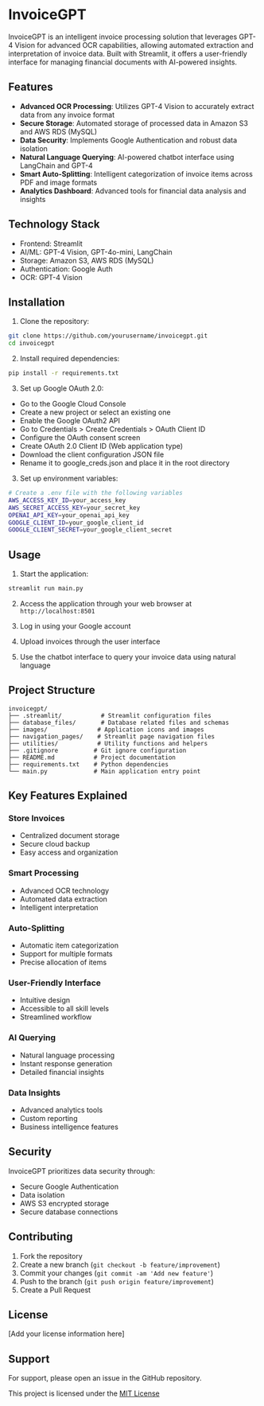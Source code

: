 # InvoiceGPT

InvoiceGPT is an intelligent invoice processing solution that leverages GPT-4 Vision for advanced OCR capabilities, allowing automated extraction and interpretation of invoice data. Built with Streamlit, it offers a user-friendly interface for managing financial documents with AI-powered insights.

## Features

- **Advanced OCR Processing**: Utilizes GPT-4 Vision to accurately extract data from any invoice format
- **Secure Storage**: Automated storage of processed data in Amazon S3 and AWS RDS (MySQL)
- **Data Security**: Implements Google Authentication and robust data isolation
- **Natural Language Querying**: AI-powered chatbot interface using LangChain and GPT-4
- **Smart Auto-Splitting**: Intelligent categorization of invoice items across PDF and image formats
- **Analytics Dashboard**: Advanced tools for financial data analysis and insights

## Technology Stack

- Frontend: Streamlit
- AI/ML: GPT-4 Vision, GPT-4o-mini, LangChain
- Storage: Amazon S3, AWS RDS (MySQL)
- Authentication: Google Auth
- OCR: GPT-4 Vision

## Installation

1. Clone the repository:
```bash
git clone https://github.com/yourusername/invoicegpt.git
cd invoicegpt
```

2. Install required dependencies:
```bash
pip install -r requirements.txt
```

3. Set up Google OAuth 2.0:

* Go to the Google Cloud Console
* Create a new project or select an existing one
* Enable the Google OAuth2 API
* Go to Credentials > Create Credentials > OAuth Client ID
* Configure the OAuth consent screen
* Create OAuth 2.0 Client ID (Web application type)
* Download the client configuration JSON file
* Rename it to google_creds.json and place it in the root directory

3. Set up environment variables:
```bash
# Create a .env file with the following variables
AWS_ACCESS_KEY_ID=your_access_key
AWS_SECRET_ACCESS_KEY=your_secret_key
OPENAI_API_KEY=your_openai_api_key
GOOGLE_CLIENT_ID=your_google_client_id
GOOGLE_CLIENT_SECRET=your_google_client_secret
```

## Usage

1. Start the application:
```bash
streamlit run main.py
```

2. Access the application through your web browser at `http://localhost:8501`

3. Log in using your Google account

4. Upload invoices through the user interface

5. Use the chatbot interface to query your invoice data using natural language

## Project Structure

```
invoicegpt/
├── .streamlit/           # Streamlit configuration files
├── database_files/       # Database related files and schemas
├── images/              # Application icons and images
├── navigation_pages/    # Streamlit page navigation files
├── utilities/           # Utility functions and helpers
├── .gitignore          # Git ignore configuration
├── README.md           # Project documentation
├── requirements.txt    # Python dependencies
└── main.py             # Main application entry point
```

## Key Features Explained

### Store Invoices
- Centralized document storage
- Secure cloud backup
- Easy access and organization

### Smart Processing
- Advanced OCR technology
- Automated data extraction
- Intelligent interpretation

### Auto-Splitting
- Automatic item categorization
- Support for multiple formats
- Precise allocation of items

### User-Friendly Interface
- Intuitive design
- Accessible to all skill levels
- Streamlined workflow

### AI Querying
- Natural language processing
- Instant response generation
- Detailed financial insights

### Data Insights
- Advanced analytics tools
- Custom reporting
- Business intelligence features

## Security

InvoiceGPT prioritizes data security through:
- Secure Google Authentication
- Data isolation
- AWS S3 encrypted storage
- Secure database connections

## Contributing

1. Fork the repository
2. Create a new branch (`git checkout -b feature/improvement`)
3. Commit your changes (`git commit -am 'Add new feature'`)
4. Push to the branch (`git push origin feature/improvement`)
5. Create a Pull Request

## License

[Add your license information here]

## Support

For support, please open an issue in the GitHub repository.


This project is licensed under the [MIT License](https://github.com/YohanV1/InvoiceGPT/blob/main/LICENSE)


